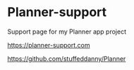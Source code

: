 # Planner-support

Support page for my Planner app project

https://planner-support.com

https://github.com/stuffeddanny/Planner
